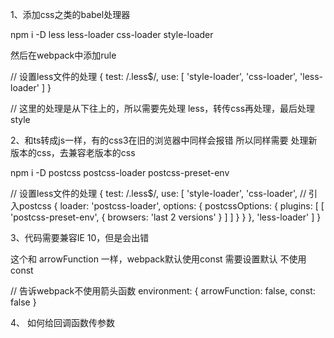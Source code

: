 1、添加css之类的babel处理器

npm i -D less less-loader css-loader style-loader

然后在webpack中添加rule

// 设置less文件的处理
{
    test: /\.less$/,
    use: [
        'style-loader',
        'css-loader',
        'less-loader'
    ]
}

// 这里的处理是从下往上的，所以需要先处理 less，转传css再处理，最后处理style


2、和ts转成js一样，有的css3在旧的浏览器中同样会报错
所以同样需要 处理新版本的css，去兼容老版本的css

npm i -D postcss postcss-loader postcss-preset-env


// 设置less文件的处理
{
    test: /\.less$/,
    use: [
        'style-loader',
        'css-loader',
        // 引入postcss
        {
            loader: 'postcss-loader',
            options: {
                postcssOptions: {
                    plugins: [
                        [
                            'postcss-preset-env',
                            {
                                browsers: 'last 2 versions'
                            }
                        ]
                    ]
                }
            }
        },
        'less-loader'
    ]
}


3、代码需要兼容IE 10，但是会出错

这个和 arrowFunction 一样，webpack默认使用const
需要设置默认 不使用 const

// 告诉webpack不使用箭头函数
environment: {
    arrowFunction: false,
    const: false
}


4、 如何给回调函数传参数







